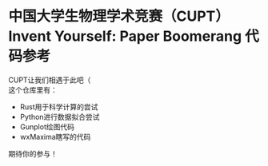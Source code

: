 # 中国大学生物理学术竞赛（CUPT） Invent Yourself: Paper Boomerang 代码参考

CUPT让我们相遇于此吧（  
这个仓库里有：  
- Rust用于科学计算的尝试
- Python进行数据拟合尝试
- Gunplot绘图代码
- wxMaxima瞎写的代码

期待你的参与！
